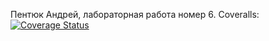 Пентюк Андрей, лабораторная работа номер 6. Coveralls: [![Coverage Status](https://coveralls.io/repos/github/v1pzer/laba5/badge.svg?branch=main)](https://coveralls.io/github/v1pzer/laba5?branch=main)
